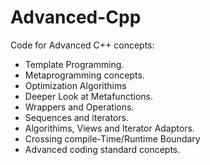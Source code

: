 # Advanced-Cpp

Code for Advanced C++ concepts: 
  - Template Programming.
  - Metaprogramming concepts.
  - Optimization Algorithims
  - Deeper Look at Metafunctions.
  - Wrappers and Operations.
  - Sequences and iterators.
  - Algorithims, Views and Iterator Adaptors.
  - Crossing compile-Time/Runtime Boundary
  - Advanced coding standard concepts.
